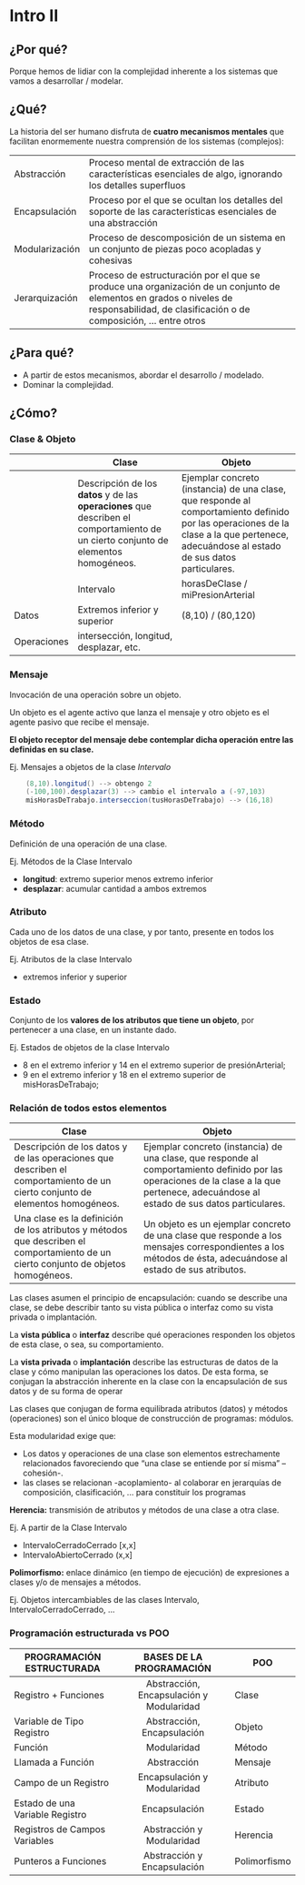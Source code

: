 # Intro II

## ¿Por qué?

Porque hemos de lidiar con la complejidad inherente a los sistemas que vamos a desarrollar / modelar.

## ¿Qué?

La historia del ser humano disfruta de **cuatro mecanismos mentales** que facilitan enormemente nuestra comprensión de los sistemas (complejos):

|||
|-|-|
|Abstracción|Proceso mental de extracción de las características esenciales de algo, ignorando los detalles superfluos|
|Encapsulación|Proceso por el que se ocultan los detalles del soporte de las características esenciales de una abstracción|
|Modularización|Proceso de descomposición de un sistema en un conjunto de piezas poco acopladas y cohesivas|
|Jerarquización|Proceso de estructuración por el que se produce una organización de un conjunto de elementos en grados o niveles de responsabilidad, de clasificación o de composición, …​ entre otros|

## ¿Para qué?

- A partir de estos mecanismos, abordar el desarrollo / modelado.
- Dominar la complejidad.

## ¿Cómo?

### Clase & Objeto

||Clase|Objeto|
|-|-|-|
||Descripción de los **datos** y de las **operaciones** que describen el comportamiento de un cierto conjunto de elementos homogéneos.|Ejemplar concreto (instancia) de una clase, que responde al comportamiento definido por las operaciones de la clase a la que pertenece, adecuándose al estado de sus datos particulares.|
||Intervalo|horasDeClase / miPresionArterial
|Datos|Extremos inferior y superior|(8,10) / (80,120)
|Operaciones|intersección, longitud, desplazar, etc.|

### Mensaje

Invocación de una operación sobre un objeto.

Un objeto es el agente activo que lanza el mensaje y otro objeto es el agente pasivo que recibe el mensaje.

**El objeto receptor del mensaje debe contemplar dicha operación entre las definidas en su clase.**

Ej. Mensajes a objetos de la clase *Intervalo*

```java
    (8,10).longitud() --> obtengo 2
    (-100,100).desplazar(3) --> cambio el intervalo a (-97,103)
    misHorasDeTrabajo.interseccion(tusHorasDeTrabajo) --> (16,18)
```

### Método

Definición de una operación de una clase.

Ej. Métodos de la Clase Intervalo

- **longitud**: extremo superior menos extremo inferior
- **desplazar**: acumular cantidad a ambos extremos

### Atributo

Cada uno de los datos de una clase, y por tanto, presente en todos los objetos de esa clase.

Ej. Atributos de la clase Intervalo

- extremos inferior y superior

### Estado

Conjunto de los **valores de los atributos que tiene un objeto**, por pertenecer a una clase, en un instante dado.

Ej. Estados de objetos de la clase Intervalo

- 8 en el extremo inferior y 14 en el extremo superior de presiónArterial;
- 9 en el extremo inferior y 18 en el extremo superior de misHorasDeTrabajo;

### Relación de todos estos elementos

|Clase|Objeto|
|-|-|
|Descripción de los datos y de las operaciones que describen el comportamiento de un cierto conjunto de elementos homogéneos.|Ejemplar concreto (instancia) de una clase, que responde al comportamiento definido por las operaciones de la clase a la que pertenece, adecuándose al estado de sus datos particulares.|
|Una clase es la definición de los atributos y métodos que describen el comportamiento de un cierto conjunto de objetos homogéneos.|Un objeto es un ejemplar concreto de una clase que responde a los mensajes correspondientes a los métodos de ésta, adecuándose al estado de sus atributos.

Las clases asumen el principio de encapsulación: cuando se describe una clase, se debe describir tanto su vista pública o
interfaz como su vista privada o implantación.

La **vista pública** o **interfaz** describe qué operaciones responden los objetos de esta clase, o sea, su comportamiento.

La **vista privada** o **implantación** describe las estructuras de datos de la clase y cómo manipulan las operaciones los datos. De esta forma, se conjugan la abstracción inherente en la clase con la encapsulación de sus datos y de su forma de operar

Las clases que conjugan de forma equilibrada atributos (datos) y métodos (operaciones) son el único bloque de construcción de programas: módulos.

Esta modularidad exige que:

- Los datos y operaciones de una clase son elementos estrechamente relacionados favoreciendo que “una clase se entiende por sí misma” –cohesión-.
- las clases se relacionan -acoplamiento- al colaborar en jerarquías de composición, clasificación, ... para constituir los programas

**Herencia:** transmisión de atributos y métodos de una clase a otra clase.

Ej. A partir de la Clase Intervalo

- IntervaloCerradoCerrado [x,x]
- IntervaloAbiertoCerrado (x,x]

**Polimorfismo:** enlace dinámico (en tiempo de ejecución) de expresiones a clases y/o de mensajes a métodos.

Ej. Objetos intercambiables de las clases Intervalo, IntervaloCerradoCerrado, ...

### Programación estructurada vs POO

|PROGRAMACIÓN ESTRUCTURADA|BASES DE LA PROGRAMACIÓN|POO|
|-|:-:|-|
|Registro + Funciones|Abstracción, Encapsulación y Modularidad|Clase|
|Variable de Tipo Registro|Abstracción, Encapsulación|Objeto|
|Función|Modularidad|Método|
Llamada a Función|Abstracción|Mensaje
Campo de un Registro|Encapsulación y Modularidad|Atributo
Estado de una Variable Registro|Encapsulación|Estado
Registros de Campos Variables|Abstracción y Modularidad|Herencia
Punteros a Funciones|Abstracción y Encapsulación|Polimorfismo
